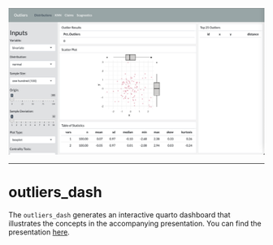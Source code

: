 <p align="center">
<a href="https://rob-wiederstein.shinyapps.io/outliers_dash"/><img src="./img/home_page.png" width=600/></a>
</p>

---

# outliers_dash

The `outliers_dash` generates an interactive quarto dashboard that illustrates the concepts in the accompanying presentation. You can find the presentation [here](https://robwiederstein.github.io/outliers_pres/).

